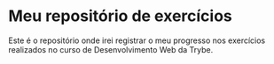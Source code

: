 # Meu repositório de exercícios

Este é o repositório onde irei registrar o meu progresso nos exercícios realizados no curso de Desenvolvimento Web da Trybe.

